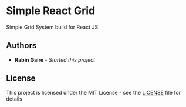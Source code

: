 # Simple React Grid

Simple Grid System build for React JS.

## Authors

* **Rabin Gaire** - *Started this project*

## License

This project is licensed under the MIT License - see the [LICENSE](./LICENSE) file for details